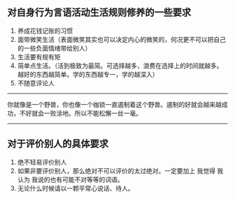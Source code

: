 ## **对自身行为言语活动生活规则修养的一些要求**

1.  养成花钱记账的习惯
2.  面带微笑生活（表面微笑其实也可以决定内心的微笑的，何况更不可以把自己的一些负面情绪带给别人）
3.  生活要有规有矩
4.  简单点生活。（活到极致为最简。可选择越多，浪费在选择上的时间就越多。越好的东西越简单。学的东西越专一，学的越深入）
5.  不随意评论人
___
你就像是一个野兽，你也像一个枷锁一直遏制着这个野兽。遏制的好就会越来越成功，不好就会一败涂地。所以不能松懈一丝一毫。
___
## **对于评价别人的具体要求**

1.  绝不轻易评价别人
2.  如果非要评价别人，那么绝对不可以评价的太过绝对。一定要加上 我觉得 我认为 我说的也有可能不对等等的词语。
3.  无论什么时候请以一颗平常心说话、待人。
